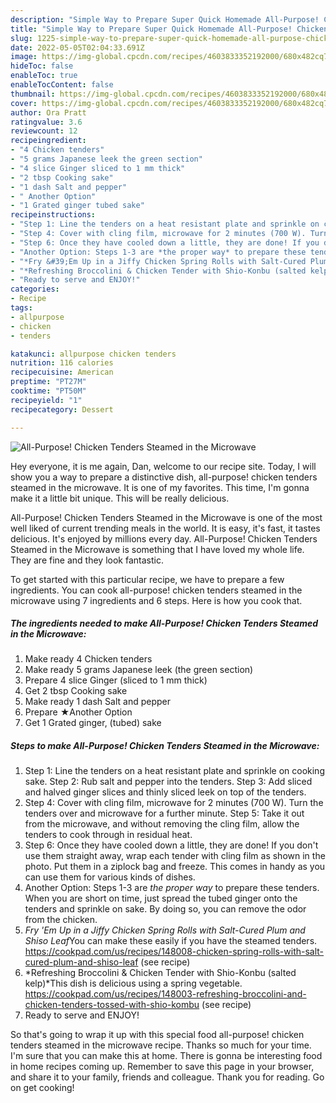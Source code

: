```yaml
---
description: "Simple Way to Prepare Super Quick Homemade All-Purpose! Chicken Tenders Steamed in the Microwave"
title: "Simple Way to Prepare Super Quick Homemade All-Purpose! Chicken Tenders Steamed in the Microwave"
slug: 1225-simple-way-to-prepare-super-quick-homemade-all-purpose-chicken-tenders-steamed-in-the-microwave
date: 2022-05-05T02:04:33.691Z
image: https://img-global.cpcdn.com/recipes/4603833352192000/680x482cq70/all-purpose-chicken-tenders-steamed-in-the-microwave-recipe-main-photo.jpg
hideToc: false
enableToc: true
enableTocContent: false
thumbnail: https://img-global.cpcdn.com/recipes/4603833352192000/680x482cq70/all-purpose-chicken-tenders-steamed-in-the-microwave-recipe-main-photo.jpg
cover: https://img-global.cpcdn.com/recipes/4603833352192000/680x482cq70/all-purpose-chicken-tenders-steamed-in-the-microwave-recipe-main-photo.jpg
author: Ora Pratt
ratingvalue: 3.6
reviewcount: 12
recipeingredient:
- "4 Chicken tenders"
- "5 grams Japanese leek the green section"
- "4 slice Ginger sliced to 1 mm thick"
- "2 tbsp Cooking sake"
- "1 dash Salt and pepper"
- " Another Option"
- "1 Grated ginger tubed sake"
recipeinstructions:
- "Step 1: Line the tenders on a heat resistant plate and sprinkle on cooking sake. Step 2: Rub salt and pepper into the tenders. Step 3: Add sliced and halved ginger slices and thinly sliced leek on top of the tenders."
- "Step 4: Cover with cling film, microwave for 2 minutes (700 W). Turn the tenders over and microwave for a further minute.  Step 5: Take it out from the microwave, and without removing the cling film, allow the tenders to cook through in residual heat."
- "Step 6: Once they have cooled down a little, they are done! If you don&#39;t use them straight away, wrap each tender with cling film as shown in the photo. Put them in a ziplock bag and freeze. This comes in handy as you can use them for various kinds of dishes."
- "Another Option: Steps 1-3 are *the proper way* to prepare these tenders. When you are short on time, just spread the tubed ginger onto the tenders and sprinkle on sake. By doing so, you can remove the odor from the chicken."
- "*Fry &#39;Em Up in a Jiffy Chicken Spring Rolls with Salt-Cured Plum and Shiso Leaf*You can make these easily if you have the steamed tenders.  https://cookpad.com/us/recipes/148008-chicken-spring-rolls-with-salt-cured-plum-and-shiso-leaf           (see recipe)"
- "*Refreshing Broccolini & Chicken Tender with Shio-Konbu (salted kelp)*This dish is delicious using a spring vegetable.  https://cookpad.com/us/recipes/148003-refreshing-broccolini-and-chicken-tenders-tossed-with-shio-kombu           (see recipe)"
- "Ready to serve and ENJOY!"
categories:
- Recipe
tags:
- allpurpose
- chicken
- tenders

katakunci: allpurpose chicken tenders 
nutrition: 116 calories
recipecuisine: American
preptime: "PT27M"
cooktime: "PT50M"
recipeyield: "1"
recipecategory: Dessert

---
```



![All-Purpose! Chicken Tenders Steamed in the Microwave](https://img-global.cpcdn.com/recipes/4603833352192000/680x482cq70/all-purpose-chicken-tenders-steamed-in-the-microwave-recipe-main-photo.jpg)

Hey everyone, it is me again, Dan, welcome to our recipe site. Today, I will show you a way to prepare a distinctive dish, all-purpose! chicken tenders steamed in the microwave. It is one of my favorites. This time, I'm gonna make it a little bit unique. This will be really delicious.

All-Purpose! Chicken Tenders Steamed in the Microwave is one of the most well liked of current trending meals in the world. It is easy, it's fast, it tastes delicious. It's enjoyed by millions every day. All-Purpose! Chicken Tenders Steamed in the Microwave is something that I have loved my whole life. They are fine and they look fantastic.




To get started with this particular recipe, we have to prepare a few ingredients. You can cook all-purpose! chicken tenders steamed in the microwave using 7 ingredients and 6 steps. Here is how you cook that.

<!--inarticleads1-->

##### The ingredients needed to make All-Purpose! Chicken Tenders Steamed in the Microwave:

1. Make ready 4 Chicken tenders
1. Make ready 5 grams Japanese leek (the green section)
1. Prepare 4 slice Ginger (sliced to 1 mm thick)
1. Get 2 tbsp Cooking sake
1. Make ready 1 dash Salt and pepper
1. Prepare  ★Another Option
1. Get 1 Grated ginger, (tubed) sake




<!--inarticleads2-->

##### Steps to make All-Purpose! Chicken Tenders Steamed in the Microwave:

1. Step 1: Line the tenders on a heat resistant plate and sprinkle on cooking sake. Step 2: Rub salt and pepper into the tenders. Step 3: Add sliced and halved ginger slices and thinly sliced leek on top of the tenders.
1. Step 4: Cover with cling film, microwave for 2 minutes (700 W). Turn the tenders over and microwave for a further minute.  Step 5: Take it out from the microwave, and without removing the cling film, allow the tenders to cook through in residual heat.
1. Step 6: Once they have cooled down a little, they are done! If you don&#39;t use them straight away, wrap each tender with cling film as shown in the photo. Put them in a ziplock bag and freeze. This comes in handy as you can use them for various kinds of dishes.
1. Another Option: Steps 1-3 are *the proper way* to prepare these tenders. When you are short on time, just spread the tubed ginger onto the tenders and sprinkle on sake. By doing so, you can remove the odor from the chicken.
1. *Fry &#39;Em Up in a Jiffy Chicken Spring Rolls with Salt-Cured Plum and Shiso Leaf*You can make these easily if you have the steamed tenders.  https://cookpad.com/us/recipes/148008-chicken-spring-rolls-with-salt-cured-plum-and-shiso-leaf           (see recipe)
1. *Refreshing Broccolini & Chicken Tender with Shio-Konbu (salted kelp)*This dish is delicious using a spring vegetable.  https://cookpad.com/us/recipes/148003-refreshing-broccolini-and-chicken-tenders-tossed-with-shio-kombu           (see recipe)
1. Ready to serve and ENJOY!



So that's going to wrap it up with this special food all-purpose! chicken tenders steamed in the microwave recipe. Thanks so much for your time. I'm sure that you can make this at home. There is gonna be interesting food in home recipes coming up. Remember to save this page in your browser, and share it to your family, friends and colleague. Thank you for reading. Go on get cooking!

